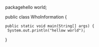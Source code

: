 packagehello world;



public class WhoInformation {

	public static void main(String[] args) {
	 System.out.println("hellow world");
   }
